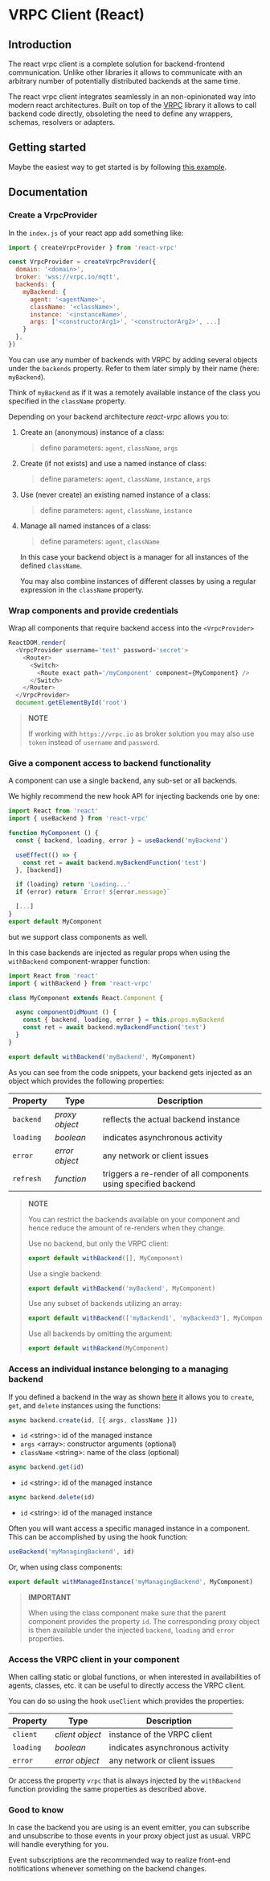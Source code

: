 # VRPC Client (React)

## Introduction

The react vrpc client is a complete solution for backend-frontend communication.
Unlike other libraries it allows to communicate with an arbitrary number
of potentially distributed backends at the same time.

The react vrpc client integrates seamlessly in an non-opinionated way
into modern react architectures. Built on top of the
[VRPC](https://github.com/bheisen/vrpc) library it allows to call backend code
directly, obsoleting the need to define any wrappers, schemas, resolvers or adapters.

## Getting started

Maybe the easiest way to get started is by following [this example](https://vrpc.io/examples/react-app).

## Documentation

### Create a VrpcProvider

In the `index.js` of your react app add something like:

```javascript
import { createVrpcProvider } from 'react-vrpc'

const VrpcProvider = createVrpcProvider({
  domain: '<domain>',
  broker: 'wss://vrpc.io/mqtt',
  backends: {
    myBackend: {
      agent: '<agentName>',
      className: '<className>',
      instance: '<instanceName>',
      args: ['<constructorArg1>', '<constructorArg2>', ...]
    }
  },
})
```

You can use any number of backends with VRPC by adding several objects under
the `backends` property. Refer to them later simply by their name
(here: `myBackend`).

Think of `myBackend` as if it was a remotely available
instance of the class you specified in the `className` property.

Depending on your backend architecture *react-vrpc* allows you to:

1. Create an (anonymous) instance of a class:

    > define parameters: `agent`, `className`, `args`

2. Create (if not exists) and use a named instance of class:

    > define parameters: `agent`, `className`, `instance`, `args`

3. Use (never create) an existing named instance of a class:

    > define parameters: `agent`, `className`, `instance`

4. <a name="managingBackend"></a> Manage all named instances of a class:

    > define parameters: `agent`, `className`

    In this case your backend object is a manager for all instances of the
    defined `className`.

    You may also combine instances of different classes by using
    a regular expression in the `className` property.

### Wrap components and provide credentials

Wrap all components that require backend access into the `<VrpcProvider>`

```javascript
ReactDOM.render(
  <VrpcProvider username='test' password='secret'>
    <Router>
      <Switch>
        <Route exact path='/myComponent' component={MyComponent} />
      </Switch>
    </Router>
  </VrpcProvider>
  document.getElementById('root')
```

> **NOTE**
>
> If working with `https://vrpc.io` as broker solution you may also
> use `token` instead of `username` and `password`.

### Give a component access to backend functionality

A component can use a single backend, any sub-set or all backends.

We highly recommend the new hook API for injecting backends one by one:

```javascript
import React from 'react'
import { useBackend } from 'react-vrpc'

function MyComponent () {
  const { backend, loading, error } = useBackend('myBackend')

  useEffect(() => {
    const ret = await backend.myBackendFunction('test')
  }, [backend])

  if (loading) return 'Loading...'
  if (error) return `Error! ${error.message}`

  [...]
}
export default MyComponent
```

but we support class components as well.

In this case backends are injected as regular props when using the
`withBackend` component-wrapper function:

```javascript
import React from 'react'
import { withBackend } from 'react-vrpc'

class MyComponent extends React.Component {

  async componentDidMount () {
    const { backend, loading, error } = this.props.myBackend
    const ret = await backend.myBackendFunction('test')
  }
}

export default withBackend('myBackend', MyComponent)
```

As you can see from the code snippets, your backend gets injected as an
object which provides the following properties:

| Property | Type           | Description
|----------|----------------|-----------------------------------------------------------------|
| `backend`| *proxy object* | reflects the actual backend instance
| `loading`| *boolean*      | indicates asynchronous activity
| `error`  | *error object* | any network or client issues
| `refresh`| *function*     | triggers a re-render of all components using specified backend

> **NOTE**
>
> You can restrict the backends available on your component and hence reduce
> the amount of re-renders when they change.
>
> Use no backend, but only the VRPC client:
>
> ```javascript
> export default withBackend([], MyComponent)
> ```
>
> Use a single backend:
>
> ```javascript
> export default withBackend('myBackend', MyComponent)
> ```
>
> Use any subset of backends utilizing an array:
>
> ```javascript
> export default withBackend(['myBackend1', 'myBackend3'], MyComponent)
> ```
>
> Use all backends by omitting the argument:
>
> ```javascript
> export default withBackend(MyComponent)
> ```

### Access an individual instance belonging to a managing backend

If you defined a backend in the way as shown [here](#managingBackend) it allows
you to `create`, `get`, and `delete` instances using the functions:

```javascript
async backend.create(id, [{ args, className }])
```

* `id` \<string>: id of the managed instance
* `args` \<array>: constructor arguments (optional)
* `className` \<string>: name of the class (optional)

```javascript
async backend.get(id)
```

* `id` \<string>: id of the managed instance

```javascript
async backend.delete(id)
```

* `id` \<string>: id of the managed instance

Often you will want access a specific managed instance in a component. This
can be accomplished by using the hook function:

```javascript
useBackend('myManagingBackend', id)
```

Or, when using class components:

```javascript
export default withManagedInstance('myManagingBackend', MyComponent)
```

> **IMPORTANT**
>
> When using the class component make sure that the parent component
> provides the property `id`. The corresponding proxy object is then available
> under the injected `backend`, `loading` and `error` properties.

### Access the VRPC client in your component

When calling static or global functions, or when interested in availabilities
of agents, classes, etc. it can be useful to directly access the VRPC client.

You can do so using the hook `useClient` which provides the properties:

| Property | Type           | Description
|----------|----------------|-----------------------------------------------------------------|
| `client` |*client object* | instance of the VRPC client
| `loading`| *boolean*      | indicates asynchronous activity
| `error`  | *error object* | any network or client issues

Or access the property `vrpc` that is always injected by the `withBackend` function
providing the same properties as described above.

### Good to know

In case the backend you are using is an event emitter, you can subscribe and
unsubscribe to those events in your proxy object just as usual. VRPC will handle
everything for you.

Event subscriptions are the recommended way to realize front-end notifications
whenever something on the backend changes.
